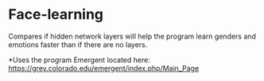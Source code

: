 # Face-learning
Compares if hidden network layers will help the program learn genders and emotions faster than if there are no layers.

*Uses the program Emergent located here: https://grey.colorado.edu/emergent/index.php/Main_Page
